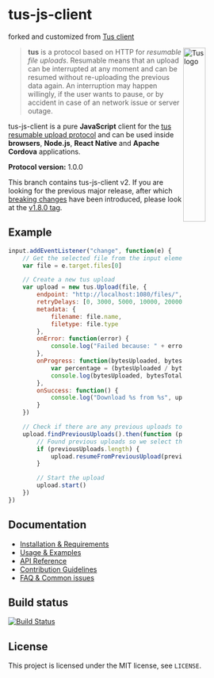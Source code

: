 # tus-js-client
forked and customized from [Tus client](https://github.com/tus/tus-js-client.git)

<img alt="Tus logo" src="https://github.com/tus/tus.io/blob/master/assets/img/tus1.png?raw=true" width="30%" align="right" />

> **tus** is a protocol based on HTTP for *resumable file uploads*. Resumable
> means that an upload can be interrupted at any moment and can be resumed without
> re-uploading the previous data again. An interruption may happen willingly, if
> the user wants to pause, or by accident in case of an network issue or server
> outage.

tus-js-client is a pure **JavaScript** client for the [tus resumable upload protocol](http://tus.io) and can be used inside **browsers**, **Node.js**,
**React Native** and **Apache Cordova** applications.

**Protocol version:** 1.0.0

This branch contains tus-js-client v2. If you are looking for the previous major release, after which [breaking changes](https://tus.io/blog/2020/05/04/tus-js-client-200/) have been introduced, please look at the [v1.8.0 tag](https://github.com/tus/tus-js-client/tree/v1.8.0).

## Example

```js
input.addEventListener("change", function(e) {
    // Get the selected file from the input element
    var file = e.target.files[0]

    // Create a new tus upload
    var upload = new tus.Upload(file, {
        endpoint: "http://localhost:1080/files/",
        retryDelays: [0, 3000, 5000, 10000, 20000],
        metadata: {
            filename: file.name,
            filetype: file.type
        },
        onError: function(error) {
            console.log("Failed because: " + error)
        },
        onProgress: function(bytesUploaded, bytesTotal) {
            var percentage = (bytesUploaded / bytesTotal * 100).toFixed(2)
            console.log(bytesUploaded, bytesTotal, percentage + "%")
        },
        onSuccess: function() {
            console.log("Download %s from %s", upload.file.name, upload.url)
        }
    })

    // Check if there are any previous uploads to continue.
    upload.findPreviousUploads().then(function (previousUploads) {
        // Found previous uploads so we select the first one. 
        if (previousUploads.length) {
            upload.resumeFromPreviousUpload(previousUploads[0])
        }

        // Start the upload
        upload.start()
    })
})
```

## Documentation

* [Installation & Requirements](/docs/installation.md)
* [Usage & Examples](/docs/usage.md)
* [API Reference](/docs/api.md)
* [Contribution Guidelines](/docs/contributing.md)
* [FAQ & Common issues](/docs/faq.md)

## Build status

[![Build Status](https://travis-ci.org/tus/tus-js-client.svg?branch=master)](https://travis-ci.org/tus/tus-js-client)

## License

This project is licensed under the MIT license, see `LICENSE`.
